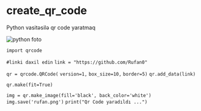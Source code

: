 # create_qr_code
Python vasitəsilə qr code yaratmaq


![python foto](https://i.imgur.com/9naUJpb.png)


`import qrcode`

`#linki daxil edin`
`link = "https://github.com/Rufan0"`

`qr = qrcode.QRCode(`
        `version=1,`
        `box_size=10,`
        `border=5)`
`qr.add_data(link)`

`qr.make(fit=True)`

`img = qr.make_image(fill='black', back_color='white')`
`img.save('rufan.png')`
`print("Qr Code yaradıldı ...")`
